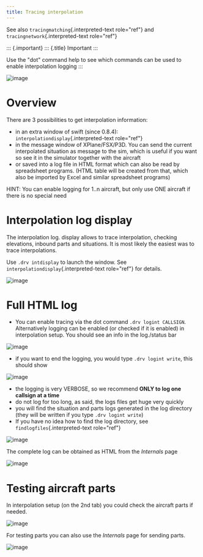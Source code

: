 ```yaml
---
title: Tracing interpolation
---
```


See also `tracingmatching`{.interpreted-text role="ref"} and
`tracingnetwork`{.interpreted-text role="ref"}

::: {.important}
::: {.title}
Important
:::

Use the \"dot\" command help to see which commands can be used to enable
interpolation logging
:::

![image](http://img.swift-project.org/dot_commands_tooltip.png)

Overview
========

There are 3 possibilities to get interpolation information:

-   in an extra window of swift (since 0.8.4):
    `interpolationdisplay`{.interpreted-text role="ref"}
-   in the message window of XPlane/FSX/P3D. You can send the current
    interpolated situation as message to the sim, which is useful if you
    want so see it in the simulator together with the aircraft
-   or saved into a log file in HTML format which can also be read by
    spreadsheet programs. (HTML table will be created from that, which
    also be imported by Excel and similar spreadsheet programs)

HINT: You can enable logging for 1..n aircraft, but only use ONE
aircraft if there is no special need

Interpolation log display
=========================

The interpolation log. display allows to trace interpolation, checking
elevations, inbound parts and situations. It is most likely the easiest
was to trace interpolations.

Use `.drv intdisplay` to launch the window. See
`interpolationdisplay`{.interpreted-text role="ref"} for details.

![image](http://img.swift-project.org/Interpolation_log_display.png)

Full HTML log
=============

-   You can enable tracing via the dot command `.drv logint CALLSIGN`.
    Alternatively logging can be enabled (or checked if it is enabled)
    in interpolation setup. You should see an info in the log./status
    bar

![image](http://img.swift-project.org/logmessage.png)

-   if you want to end the logging, you would type `.drv logint write`,
    this should show

![image](http://img.swift-project.org/writeinterpolationlog.png)

-   the logging is very VERBOSE, so we recommend **ONLY to log one
    callsign at a time**
-   do not log for too long, as said, the logs files get huge very
    quickly
-   you will find the situation and parts logs generated in the log
    directory (they will be written if you type `.drv logint write`)
-   If you have no idea how to find the log directory, see
    `findlogfiles`{.interpreted-text role="ref"}

![image](http://img.swift-project.org/Interpolation_setup.png)

The complete log can be obtained as HTML from the *Internals* page

![image](http://img.swift-project.org/Show_complete_log.png)

Testing aircraft parts
======================

In interpolation setup (on the 2nd tab) you could check the aircraft
parts if needed.

![image](http://img.swift-project.org/Aircraft_parts_log.png)

For testing parts you can also use the *Internals* page for sending
parts.

![image](http://img.swift-project.org/aircraftparts.png)
